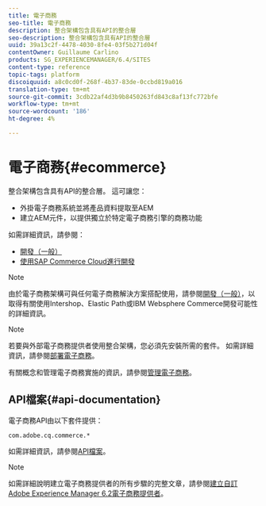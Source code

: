 ```yaml
---
title: 電子商務
seo-title: 電子商務
description: 整合架構包含具有API的整合層
seo-description: 整合架構包含具有API的整合層
uuid: 39a13c2f-4478-4030-8fe4-03f5b271d04f
contentOwner: Guillaume Carlino
products: SG_EXPERIENCEMANAGER/6.4/SITES
content-type: reference
topic-tags: platform
discoiquuid: a8c0cd0f-268f-4b37-83de-0ccbd819a016
translation-type: tm+mt
source-git-commit: 3cdb22af4d3b9b8450263fd843c8af13fc772bfe
workflow-type: tm+mt
source-wordcount: '186'
ht-degree: 4%

---
```



# 電子商務{#ecommerce}

整合架構包含具有API的整合層。 這可讓您：

* 外掛電子商務系統並將產品資料提取至AEM
* 建立AEM元件，以提供獨立於特定電子商務引擎的商務功能

如需詳細資訊，請參閱：

* [開發（一般）](/help/sites-developing/generic.md)
* [使用SAP Commerce Cloud進行開發](/help/sites-developing/sap-commerce-cloud.md)

>[!NOTE]
>
>由於電子商務架構可與任何電子商務解決方案搭配使用，請參閱[開發（一般）](/help/sites-developing/generic.md)，以取得有關使用Intershop、Elastic Path或IBM Websphere Commerce開發可能性的詳細資訊。

>[!NOTE]
>
>若要與外部電子商務提供者使用整合架構，您必須先安裝所需的套件。 如需詳細資訊，請參閱[部署電子商務](/help/sites-deploying/ecommerce.md)。
>
>有關概念和管理電子商務實施的資訊，請參閱[管理電子商務](/help/sites-administering/ecommerce.md)。

## API檔案{#api-documentation}

電子商務API由以下套件提供：

`com.adobe.cq.commerce.*`

如需詳細資訊，請參閱[API檔案](https://helpx.adobe.com/experience-manager/6-4/sites/developing/using/reference-materials/javadoc/index.html)。

>[!NOTE]
>
>如需詳細說明建立電子商務提供者的所有步驟的完整文章，請參閱[建立自訂Adobe Experience Manager 6.2電子商務提供者](https://helpx.adobe.com/tw/experience-manager/using/ecommerce62.html)。

